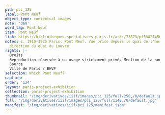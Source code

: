 ```yaml
---
pid: pci_125
label: Pont Neuf
object_type: contextual images
note: '369'
word_tag: Pont-Neuf
item: Pont Neuf
link: https://bibliotheques-specialisees.paris.fr/ark:/73873/pf0002145629
notes: c. 1910-1925 Paris. Pont Neuf. Vue prise depuis le quai de l'horloge dans la
  direction du quai du Louvre
rights: |-
  Droits
  Reproduction réservée à un usage strictement privé. Mention de la source obligatoire.
  Source
  Ville de Paris / BHVP
selection: Which Pont Neuf?
caption: 
order: '124'
layout: paris-project-exhibition
collection: paris-project-exhibition
thumbnail: "/img/derivatives/iiif/images/pci_125/full/250,/0/default.jpg"
full: "/img/derivatives/iiif/images/pci_125/full/1140,/0/default.jpg"
manifest: "/img/derivatives/iiif/pci_125/manifest.json"
---
```

